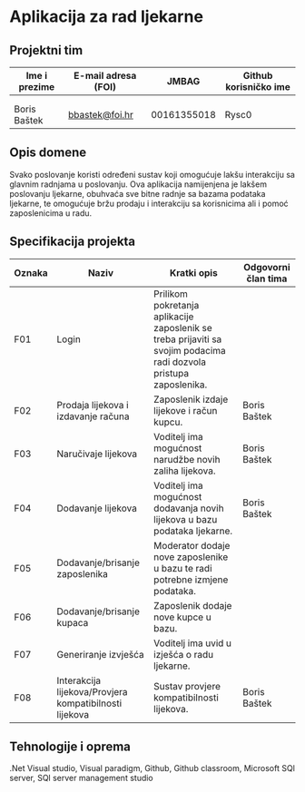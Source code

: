 
# Aplikacija za rad ljekarne

## Projektni tim

Ime i prezime | E-mail adresa (FOI) | JMBAG | Github korisničko ime
------------  | ------------------- | ----- | ---------------------
 |  |  | 
 |  |  | 
Boris Baštek | bbastek@foi.hr | 00161355018 | Rysc0

## Opis domene
Svako poslovanje koristi određeni sustav koji omogućuje lakšu interakciju sa glavnim radnjama u poslovanju. Ova aplikacija namijenjena je lakšem poslovanju ljekarne, obuhvaća sve bitne radnje sa bazama podataka ljekarne, te omogućuje bržu prodaju i interakciju sa korisnicima ali i pomoć zaposlenicima u radu.

## Specifikacija projekta
Oznaka | Naziv | Kratki opis | Odgovorni član tima
------ | ----- | ----------- | -------------------
F01 | Login | Prilikom pokretanja aplikacije zaposlenik se treba  prijaviti sa svojim podacima radi dozvola pristupa zaposlenika. | 
F02 | Prodaja lijekova i izdavanje računa | Zaposlenik izdaje lijekove i račun kupcu. | Boris Baštek
F03 | Naručivaje lijekova | Voditelj ima mogućnost narudžbe novih zaliha lijekova. | Boris Baštek
F04 | Dodavanje lijekova | Voditelj ima mogućnost dodavanja novih lijekova u bazu podataka ljekarne. | Boris Baštek
F05 | Dodavanje/brisanje zaposlenika | Moderator dodaje nove zaposlenike u bazu te radi potrebne izmjene podataka. | 
F06 | Dodavanje/brisanje kupaca | Zaposlenik dodaje nove kupce u bazu. | 
F07 | Generiranje izvješća | Voditelj ima uvid u izješća o radu ljekarne. | 
F08 | Interakcija lijekova/Provjera kompatibilnosti lijekova | Sustav provjere kompatibilnosti lijekova. | Boris Baštek

## Tehnologije i oprema
.Net Visual studio,
Visual paradigm,
Github,
Github classroom,
Microsoft SQl server,
SQl server management studio

